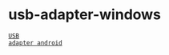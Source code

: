 # usb-adapter-windows
<code>[USB adapter android](https://github.com/lifecodev/usb-adapter-android)
</code>
